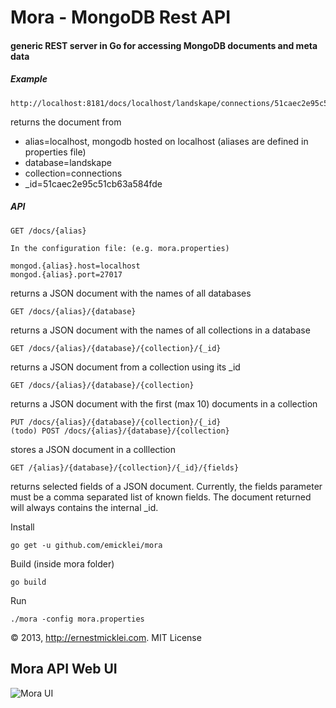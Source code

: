 # Mora - MongoDB Rest API

#### generic REST server in Go for accessing MongoDB documents and meta data
	
##### Example		
	
	http://localhost:8181/docs/localhost/landskape/connections/51caec2e95c51cb63a584fde	

returns the document from

 - alias=localhost, mongodb hosted on localhost (aliases are defined in properties file)
 - database=landskape
 - collection=connections
 - _id=51caec2e95c51cb63a584fde

##### API	
			
	GET /docs/{alias}
	
	In the configuration file: (e.g. mora.properties)
	
	mongod.{alias}.host=localhost
	mongod.{alias}.port=27017

returns a JSON document with the names of all databases	
			
	GET /docs/{alias}/{database}
	
returns a JSON document with the names of all collections in a database	
	
	GET /docs/{alias}/{database}/{collection}/{_id}

returns a JSON document from a collection using its _id							

	GET /docs/{alias}/{database}/{collection}
	
returns a JSON document with the first (max 10) documents in a collection		

	PUT /docs/{alias}/{database}/{collection}/{_id}
	(todo) POST /docs/{alias}/{database}/{collection}
	
stores a JSON document in a colllection	

	GET /{alias}/{database}/{collection}/{_id}/{fields}

returns selected fields of a JSON document. Currently, the fields parameter must be
a comma separated list of known fields. The document returned will always contains the internal _id.


Install
						
	go get -u github.com/emicklei/mora
	
Build (inside mora folder)
	
	go build 

Run

	./mora -config mora.properties
	
&copy; 2013, http://ernestmicklei.com. MIT License	

## Mora API Web UI
![Mora UI](https://s3.amazonaws.com/public.philemonworks.com/mora/mora-2013-07-14-swagger.png)